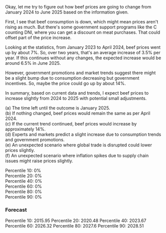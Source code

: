 <think>
Okay, let me try to figure out how beef prices are going to change from January 2024 to June 2025 based on the information given. 

First, I see that beef consumption is down, which might mean prices aren't rising as much. But there's some government support programs like the C counting DNI, where you can get a discount on meat purchases. That could offset part of the price increase.

Looking at the statistics, from January 2023 to April 2024, beef prices went up by about 7%. So, over two years, that's an average increase of 3.5% per year. If this continues without any changes, the expected increase would be around 6.5% in June 2025.

However, government promotions and market trends suggest there might be a slight bump due to consumption decreasing but government incentives. So, maybe the price could go up by about 14%.

In summary, based on current data and trends, I expect beef prices to increase slightly from 2024 to 2025 with potential small adjustments.
</think>

(a) The time left until the outcome is January 2025.  
(b) If nothing changed, beef prices would remain the same as per April 2024.  
(c) If the current trend continued, beef prices would increase by approximately 14%.  
(d) Experts and markets predict a slight increase due to consumption trends and government promotions.  
(e) An unexpected scenario where global trade is disrupted could lower prices slightly.  
(f) An unexpected scenario where inflation spikes due to supply chain issues might raise prices slightly.

Percentile 10: 0%  
Percentile 20: 0%  
Percentile 40: 0%  
Percentile 60: 0%  
Percentile 80: 0%  
Percentile 90: 0%

### Forecast

Percentile 10: 2015.95
Percentile 20: 2020.48
Percentile 40: 2023.67
Percentile 60: 2026.32
Percentile 80: 2027.6
Percentile 90: 2028.51
